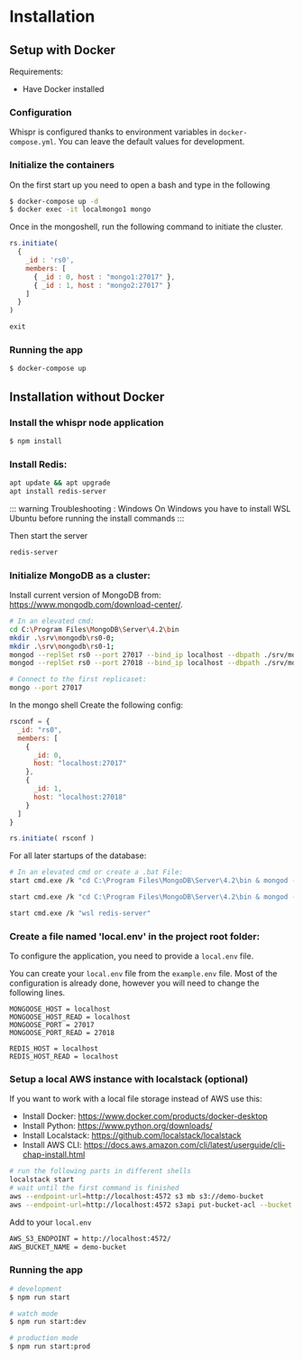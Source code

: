 # Installation

## Setup with Docker

Requirements:

* Have Docker installed

### Configuration

Whispr is configured thanks to environment variables in `docker-compose.yml`.
You can leave the default values for development.

### Initialize the containers

On the first start up you need to open a bash and type in the following

```bash
$ docker-compose up -d
$ docker exec -it localmongo1 mongo
```

Once in the mongoshell, run the following command to initiate the cluster.

```javascript
rs.initiate(
  {
    _id : 'rs0',
    members: [
      { _id : 0, host : "mongo1:27017" },
      { _id : 1, host : "mongo2:27017" }
    ]
  }
)

exit
```

### Running the app

```bash
$ docker-compose up
```

## Installation without Docker

### Install the whispr node application

```bash
$ npm install
```

### Install Redis:

```bash
apt update && apt upgrade
apt install redis-server
```

::: warning Troubleshooting : Windows
On Windows you have to install WSL Ubuntu before running the install commands
:::

Then start the server

```bash
redis-server
```

### Initialize MongoDB as a cluster:

Install current version of MongoDB from: https://www.mongodb.com/download-center/.

```bash
# In an elevated cmd:
cd C:\Program Files\MongoDB\Server\4.2\bin
mkdir .\srv\mongodb\rs0-0;
mkdir .\srv\mongodb\rs0-1;
mongod --replSet rs0 --port 27017 --bind_ip localhost --dbpath ./srv/mongodb/rs0-0
mongod --replSet rs0 --port 27018 --bind_ip localhost --dbpath ./srv/mongodb/rs0-1

# Connect to the first replicaset:
mongo --port 27017
```

In the mongo shell Create the following config:

```javascript
rsconf = {
  _id: "rs0",
  members: [
    {
      _id: 0,
      host: "localhost:27017"
    },
    {
      _id: 1,
      host: "localhost:27018"
    }
  ]
}

rs.initiate( rsconf )
```

For all later startups of the database:

```bash
# In an elevated cmd or create a .bat File:
start cmd.exe /k "cd C:\Program Files\MongoDB\Server\4.2\bin & mongod --replSet rs0 --port 27017 --bind_ip localhost --dbpath ./srv/mongodb/rs0-0"

start cmd.exe /k "cd C:\Program Files\MongoDB\Server\4.2\bin & mongod --replSet rs0 --port 27018 --bind_ip localhost --dbpath ./srv/mongodb/rs0-1"

start cmd.exe /k "wsl redis-server"
```

### Create a file named 'local.env' in the project root folder:

To configure the application, you need to provide a `local.env` file.

You can create your `local.env` file from the `example.env` file. Most of the configuration is already done, however you will need to change the following lines.

```
MONGOOSE_HOST = localhost
MONGOOSE_HOST_READ = localhost
MONGOOSE_PORT = 27017
MONGOOSE_PORT_READ = 27018

REDIS_HOST = localhost
REDIS_HOST_READ = localhost
```

### Setup a local AWS instance with localstack (optional)

If you want to work with a local file storage instead of AWS use this:  

* Install Docker: https://www.docker.com/products/docker-desktop
* Install Python: https://www.python.org/downloads/
* Install Localstack: https://github.com/localstack/localstack
* Install AWS CLI: https://docs.aws.amazon.com/cli/latest/userguide/cli-chap-install.html

```bash
# run the following parts in different shells
localstack start
# wait until the first command is finished
aws --endpoint-url=http://localhost:4572 s3 mb s3://demo-bucket
aws --endpoint-url=http://localhost:4572 s3api put-bucket-acl --bucket demo-bucket --acl public-read
```

Add to your `local.env`

```bash
AWS_S3_ENDPOINT = http://localhost:4572/
AWS_BUCKET_NAME = demo-bucket
```

### Running the app

```bash
# development
$ npm run start

# watch mode
$ npm run start:dev

# production mode
$ npm run start:prod
```
